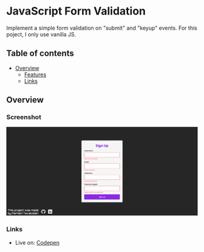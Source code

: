 # JavaScript Form Validation

Implement a simple form validation on "submit" and "keyup" events. For this poject, I only use vanilla JS.

## Table of contents

- [Overview](#overview)
  - [Features](#the-challenge)
  - [Links](#links)

## Overview

### Screenshot

![](./screenshot.png)

### Links

- Live on: [Codepen](https://forkify-parham.netlify.app/)